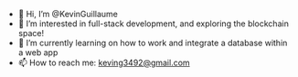 - 👋 Hi, I’m @KevinGuillaume
- 👀 I’m interested in full-stack development, and exploring the blockchain space!
- 🌱 I’m currently learning on how to work and integrate a database within a web app
- 📫 How to reach me: keving3492@gmail.com

<!---
KevinGuillaume/KevinGuillaume is a ✨ special ✨ repository because its `README.md` (this file) appears on your GitHub profile.
You can click the Preview link to take a look at your changes.
--->
